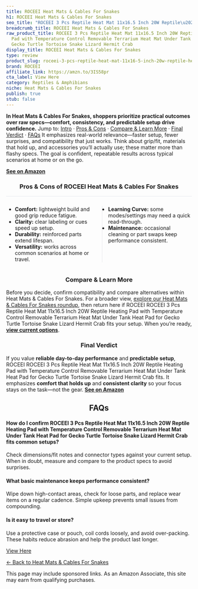 ```yaml
---
title: ROCEEI Heat Mats & Cables For Snakes
h1: ROCEEI Heat Mats & Cables For Snakes
seo_title: "ROCEEI 3 Pcs Reptile Heat Mat 11x16.5 Inch 20W Reptile\u2026"
breadcrumb_title: ROCEEI Heat Mats & Cables For Snakes
raw_product_title: ROCEEI 3 Pcs Reptile Heat Mat 11x16.5 Inch 20W Reptile Heating
  Pad with Temperature Control Removable Terrarium Heat Mat Under Tank Heat Pad for
  Gecko Turtle Tortoise Snake Lizard Hermit Crab
display_title: ROCEEI Heat Mats & Cables For Snakes
type: review
product_slug: roceei-3-pcs-reptile-heat-mat-11x16-5-inch-20w-reptile-heating-pad-with-e88b80f5
brand: ROCEEI
affiliate_link: https://amzn.to/3IS58pr
cta_label: View Here
category: Reptiles & Amphibians
niche: Heat Mats & Cables For Snakes
publish: true
stub: false
---
```


<div id="intro" class="full-width"><p><strong>In Heat Mats & Cables For Snakes, shoppers prioritize practical outcomes over raw specs&mdash;comfort, consistency, and predictable setup drive confidence.</strong> Jump to: <a href="#intro">Intro</a> · <a href="#pros-cons">Pros &amp; Cons</a> · <a href="#compare-more">Compare &amp; Learn More</a> · <a href="#verdict">Final Verdict</a> · <a href="#faqs">FAQs</a> It emphasizes real-world relevance&mdash;faster setup, fewer surprises, and compatibility that just works. Think about grip/fit, materials that hold up, and accessories you’ll actually use; these matter more than flashy specs. The goal is confident, repeatable results across typical scenarios at home or on the go.</p><p><a href="https://amzn.to/3IS58pr" rel="nofollow sponsored noopener" target="_blank"><strong>See on Amazon</strong></a></p></div>
<h3 id="pros-cons" style="text-align:center;">Pros &amp; Cons of ROCEEI Heat Mats & Cables For Snakes</h3>
<div class="pc-grid" style="display:grid;grid-template-columns:1fr 1fr;gap:16px;border-top:1px solid #e5e7eb;padding-top:12px;">
  <ul>
    <li><strong>Comfort:</strong> lightweight build and good grip reduce fatigue.</li>
    <li><strong>Clarity:</strong> clear labeling or cues speed up setup.</li>
    <li><strong>Durability:</strong> reinforced parts extend lifespan.</li>
    <li><strong>Versatility:</strong> works across common scenarios at home or travel.</li>
  </ul>
  <ul style="border-left:1px solid #e5e7eb;padding-left:16px;">
    <li><strong>Learning Curve:</strong> some modes/settings may need a quick read-through.</li>
    <li><strong>Maintenance:</strong> occasional cleaning or part swaps keep performance consistent.</li>
  </ul>
</div>


<h3 id="compare-more" style="text-align:center;">Compare &amp; Learn More</h3>
<p>Before you decide, confirm compatibility and compare alternatives within Heat Mats & Cables For Snakes. For a broader view, <a href="#">explore our Heat Mats & Cables For Snakes roundup</a>, then return here if ROCEEI ROCEEI 3 Pcs Reptile Heat Mat 11x16.5 Inch 20W Reptile Heating Pad with Temperature Control Removable Terrarium Heat Mat Under Tank Heat Pad for Gecko Turtle Tortoise Snake Lizard Hermit Crab fits your setup. When you’re ready, <a href="https://amzn.to/3IS58pr" rel="nofollow sponsored noopener" target="_blank"><strong>view current options</strong></a>.</p>

<h3 id="verdict" style="text-align:center;">Final Verdict</h3>
<p>If you value <strong>reliable day-to-day performance</strong> and <strong>predictable setup</strong>, ROCEEI ROCEEI 3 Pcs Reptile Heat Mat 11x16.5 Inch 20W Reptile Heating Pad with Temperature Control Removable Terrarium Heat Mat Under Tank Heat Pad for Gecko Turtle Tortoise Snake Lizard Hermit Crab fits. It emphasizes <strong>comfort that holds up</strong> and <strong>consistent clarity</strong> so your focus stays on the task&mdash;not the gear. <a href="https://amzn.to/3IS58pr" rel="nofollow sponsored noopener" target="_blank"><strong>See on Amazon</strong></a></p>

<h2 id="faqs" style="text-align:center;">FAQs</h2>
<h4><strong>How do I confirm ROCEEI 3 Pcs Reptile Heat Mat 11x16.5 Inch 20W Reptile Heating Pad with Temperature Control Removable Terrarium Heat Mat Under Tank Heat Pad for Gecko Turtle Tortoise Snake Lizard Hermit Crab fits common setups?</strong></h4>
<p>Check dimensions/fit notes and connector types against your current setup. When in doubt, measure and compare to the product specs to avoid surprises.</p>
<h4><strong>What basic maintenance keeps performance consistent?</strong></h4>
<p>Wipe down high-contact areas, check for loose parts, and replace wear items on a regular cadence. Simple upkeep prevents small issues from compounding.</p>
<h4><strong>Is it easy to travel or store?</strong></h4>
<p>Use a protective case or pouch, coil cords loosely, and avoid over-packing. These habits reduce abrasion and help the product last longer.</p>

<p><a class="btn" href="https://amzn.to/3IS58pr" target="_blank" rel="nofollow sponsored noopener">View Here</a></p>
<p><a href="/roundups/reptiles-amphibians/heat-mats-cables-for-snakes/">← Back to Heat Mats & Cables For Snakes</a></p>
<aside class="disclosure">This page may include sponsored links. As an Amazon Associate, this site may earn from qualifying purchases.</aside>
